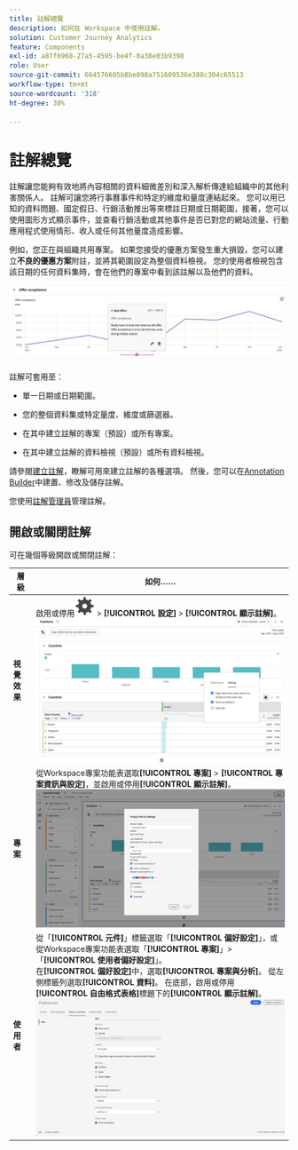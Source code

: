 ```yaml
---
title: 註解總覽
description: 如何在 Workspace 中使用註解。
solution: Customer Journey Analytics
feature: Components
exl-id: a87f6968-27a5-4595-be4f-0a38e03b9398
role: User
source-git-commit: 664576605b8be098a751609536e388c304c65513
workflow-type: tm+mt
source-wordcount: '318'
ht-degree: 30%

---
```


# 註解總覽

註解讓您能夠有效地將內容相關的資料細微差別和深入解析傳達給組織中的其他利害關係人。 註解可讓您將行事曆事件和特定的維度和量度連結起來。 您可以用已知的資料問題、國定假日、行銷活動推出等來標註日期或日期範圍，接著，您可以使用圖形方式顯示事件，並查看行銷活動或其他事件是否已對您的網站流量、行動應用程式使用情形、收入或任何其他量度造成影響。

例如，您正在與組織共用專案。 如果您接受的優惠方案發生重大損毀，您可以建立&#x200B;**不良的優惠方案**&#x200B;附註，並將其範圍設定為整個資料檢視。 您的使用者檢視包含該日期的任何資料集時，會在他們的專案中看到該註解以及他們的資料。

![醒目提示註解的折線圖。](assets/annotation-example.png)

註解可套用至：

* 單一日期或日期範圍。

* 您的整個資料集或特定量度、維度或篩選器。

* 在其中建立註解的專案（預設）或所有專案。

* 在其中建立註解的資料檢視（預設）或所有資料檢視。

請參閱[建立註解](/help/components/annotations/create-annotations.md)，瞭解可用來建立註解的各種選項。 然後，您可以在[Annotation Builder](create-annotations.md#annotation-builder)中建置、修改及儲存註解。

您使用[註解管理員](manage-annotations.md)管理註解。

## 開啟或關閉註解

可在幾個等級開啟或關閉註解：

| 層級 | 如何…… |
|---|---|
| **視覺效果** | 啟用或停用![設定](/help/assets/icons/Setting.svg) > **[!UICONTROL 設定]** > **[!UICONTROL 顯示註解]**。<br/>![啟用視覺效果的停用註解](/help/components/annotations/assets/annotations-visualization.png) |
| **專案** | 從Workspace專案功能表選取&#x200B;**[!UICONTROL 專案]** > **[!UICONTROL 專案資訊與設定]**，並啟用或停用&#x200B;**[!UICONTROL 顯示註解]**。<br/>![啟用專案的停用註解](/help/components/annotations/assets/annotations-project.png) |
| **使用者** | 從「**[!UICONTROL 元件]**」標籤選取「**[!UICONTROL 偏好設定]**」，或從Workspace專案功能表選取「**[!UICONTROL 專案]**」>「**[!UICONTROL 使用者偏好設定]**」。 <br/>在&#x200B;**[!UICONTROL 偏好設定]**&#x200B;中，選取&#x200B;**[!UICONTROL 專案與分析]**。 從左側標籤列選取&#x200B;**[!UICONTROL 資料]**。 在底部，啟用或停用&#x200B;**[!UICONTROL 自由格式表格]**&#x200B;標題下的&#x200B;**[!UICONTROL 顯示註解]**。<br/>![為使用者啟用停用註解](/help/components/annotations/assets/annotations-user.png) |
